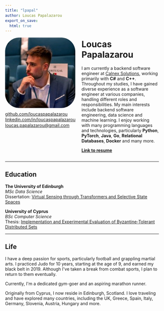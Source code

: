 ```yaml
---
title: "lpapal"  
author: Loucas Papalazarou  
export_on_save:  
  html: true
---
```


<div style="display: flex; align-items: flex-start;">
    <div style="display: flex; flex-direction: column; align-items: center; margin-right: 20px;">
        <img src="/img/profile.jpg" alt="profile" width="500" style="border-radius: 20%; object-fit: cover;"/>
        <div style="margin-top: 10px; line-height: 1.2;">
            <p style="margin: 2px 0;"><a href="https://github.com/loucaspapalazarou" target="_blank">github.com/loucaspapalazarou</a></p>
            <p style="margin: 2px 0;"><a href="https://www.linkedin.com/in/loucas-papalazarou-868b1a20a/" target="_blank">linkedin.com/in/loucaspapalazarou</a></p>
            <p style="margin: 2px 0;"><a href="mailto:loucas.papalazarou@gmail.com">loucas.papalazarou@gmail.com</a></p>
        </div>
    </div>
    <div>
        <h1 style="margin-top: 5px">Loucas Papalazarou</h1>
        <p>I am currently a backend software engineer at <a href="https://www.calnexsol.com/">Calnex Solutions</a>, working primarily with <b>C#</b> and <b>C++</b>. Throughout my studies, I have gained diverse experience as a software engineer at various companies, handling different roles and responsibilities. My main interests include backend software engineering, data science and machine learning. I enjoy working with many programming languages and technologies, particularly <b>Python</b>, <b>PyTorch</b>,  <b>Java</b>, <b>Go</b>, <b>Relational Databases</b>, <b>Docker</b> and many more.
        </p>
        <p><b><a href="https://drive.google.com/file/d/1JpzjOPLSKEWmFFKmPBhmMe6mTonRgAFt/view?usp=sharing" target="_blank">Link to resume</a></b></p>
    </div>
</div>

---

## Education

**The University of Edinburgh**  
*MSc Data Science*  
Dissertation: [Virtual Sensing through Transformers and Selective State Spaces](https://drive.google.com/file/d/1tUHcRmIP_4Zas3GW0R4hAp0-1hKyUVCc/view?usp=sharing)

**University of Cyprus**  
*BSc Computer Science*  
Thesis: [Implementation and Experimental Evaluation of Byzantine-Tolerant Distributed Sets](https://drive.google.com/file/d/1kvxkyFYwMDLt0MRjA3JBI5GmTEKPO5Cy/view?usp=sharing)

---

## Life

I have a deep passion for sports, particularly football and grappling martial arts. I practiced Judo for 10 years, starting at the age of 9, and earned my black belt in 2019. Although I've taken a break from combat sports, I plan to return to them eventually.

Currently, I'm a dedicated gym-goer and an aspiring marathon runner.

Originally from Cyprus, I now reside in Edinburgh, Scotland. I love traveling and have explored many countries, including the UK, Greece, Spain, Italy, Germany, Slovenia, Austria, Hungary and more.


